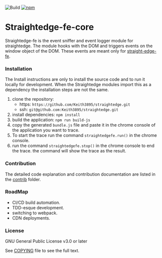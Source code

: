 ![Build](https://travis-ci.org/Keith3895/financeTracker.svg?branch=master)
[![npm](https://img.shields.io/badge/npm-6.14.4-green.svg)](https://www.npmjs.com/)

# Straightedge-fe-core

Straightedge-fe is the event sniffer and event logger module for straightedge. The module hooks with the DOM and triggers events on the window object of the DOM. These events are meant only for [straight-edge-fe]().

### Installation
The Install instructions are only to install the source code and to run it locally for development. When the Straightedge modules import this as a dependency the installation steps are not the same.
1) clone the repository:
    - https:
    ``https://github.com/Keith3895/straightedge.git``
    - ssh:
    ``git@github.com:Keith3895/straightedge.git``
2) install dependencies:
    ``npm install``
3) build the application:
    ``npm run build-js``
4) copy the generated ``bundle.js`` file and paste it in the chrome console of the application you want to trace.
5) To start the trace run the command ``straightedgefe.run()`` in the chrome console.
6) run the command ``straightedgefe.stop()`` in the chrome console to end the trace. the command will show the trace as the result.

### Contribution
The detailed code explanation and contribution documentation are listed in the [contrib]() folder.

### RoadMap
- CI/CD build automation.
- TDD-esque development.
- switching to webpack.
- CDN deployments.


### License
GNU General Public License v3.0 or later

See [COPYING](./COPYING) file to see the full text.